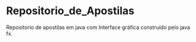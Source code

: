 # Repositorio_de_Apostilas
Repositorio de apostilas em java com Interface gráfica construído pelo java fx.
